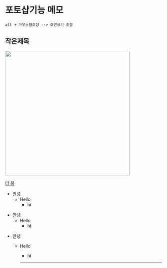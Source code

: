 # 포토샵기능 메모

```
alt + 마우스훨조정 --> 화면크기 조절
```

## 작은제목

<img src="https://tjghwns93.github.io/img/ph.png" width="400">

[더 북](https://thebook.io/)

+ 안녕
  + Hello
    + hi


* 안녕
  * Hello
    * hi

- 안녕
  - Hello
    - hi 
    
    -------------------------
